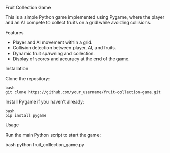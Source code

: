 Fruit Collection Game

This is a simple Python game implemented using Pygame, where the player and an AI compete to collect fruits on a grid while avoiding collisions.

Features

- Player and AI movement within a grid.
- Collision detection between player, AI, and fruits.
- Dynamic fruit spawning and collection.
- Display of scores and accuracy at the end of the game.

Installation

Clone the repository:

    bash
    git clone https://github.com/your_username/fruit-collection-game.git
    

Install Pygame if you haven't already:

    bash
    pip install pygame
    

Usage

Run the main Python script to start the game:

bash
python fruit_collection_game.py
